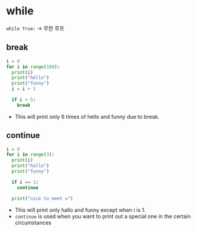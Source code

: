 # while

`while True:` -> 무한 루프

## break
```py
i = 0
for i in range(100):
  print(i)
  print("hello")
  print("funny")
  i = i + 1

  if i > 5:
    break
```
- This will print only 6 times of hello and funny due to break.

## continue
```py
i = 0
for i in range(3):
  print(i)
  print("hallo")
  print("funny")

  if i == 1:
    continue

  print("nice to meet u")
```
- This will print only hallo and funny except when i is 1.
- `continue` is used when you want to print out a special one in the certain circumstances 